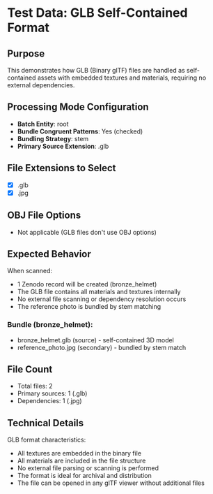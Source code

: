 # Test Data: GLB Self-Contained Format

## Purpose
This demonstrates how GLB (Binary glTF) files are handled as self-contained assets with embedded textures and materials, requiring no external dependencies.

## Processing Mode Configuration
- **Batch Entity**: root
- **Bundle Congruent Patterns**: Yes (checked)
- **Bundling Strategy**: stem
- **Primary Source Extension**: .glb

## File Extensions to Select
- [x] .glb
- [x] .jpg

## OBJ File Options
- Not applicable (GLB files don't use OBJ options)

## Expected Behavior
When scanned:
- 1 Zenodo record will be created (bronze_helmet)
- The GLB file contains all materials and textures internally
- No external file scanning or dependency resolution occurs
- The reference photo is bundled by stem matching

### Bundle (bronze_helmet):
- bronze_helmet.glb (source) - self-contained 3D model
- reference_photo.jpg (secondary) - bundled by stem match

## File Count
- Total files: 2
- Primary sources: 1 (.glb)
- Dependencies: 1 (.jpg)

## Technical Details
GLB format characteristics:
- All textures are embedded in the binary file
- All materials are included in the file structure
- No external file parsing or scanning is performed
- The format is ideal for archival and distribution
- The file can be opened in any glTF viewer without additional files
